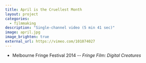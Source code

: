 ```yaml
---
title: April is the Cruellest Month
layout: project
categories:
  - filmmaking
description: "Single-channel video (5 min 41 sec)"
image: april.jpg
image_brighten: true
external_url: https://vimeo.com/101074027
---
```


- Melbourne Fringe Festival 2014 -- _Fringe Film: Digital Creatures_
